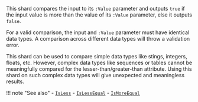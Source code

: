 This shard compares the input to its `:Value` parameter and outputs `true` if the input value is more than the value of its `:Value` parameter, else it outputs `false`.

For a valid comparison, the input and `:Value` parameter must have identical data types. A comparison across different data types will throw a validation error.

This shard can be used to compare simple data types like stings, integers, floats, etc. However, complex data types like sequences or tables cannot be meaningfully compared for the lesser-than/greater-than attribute. Using this shard on such complex data types will give unexpected and meaningless results.

!!! note "See also"
    - [`IsLess`](../IsLess)
    - [`IsLessEqual`](../IsLessEqual)
    - [`IsMoreEqual`](../IsMoreEqual)
